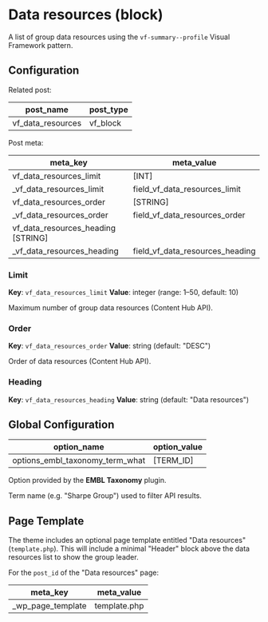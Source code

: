 # Data resources (block)

A list of group data resources using the `vf-summary--profile` Visual Framework pattern.

## Configuration

Related post:

| post_name | post_type |
| --------- | --------- |
| vf_data_resources | vf_block |

Post meta:

| meta_key | meta_value |
| -------- | ---------- |
| vf_data_resources_limit | [INT] |
| \_vf_data_resources_limit | field_vf_data_resources_limit |
| vf_data_resources_order | [STRING] |
| \_vf_data_resources_order | field_vf_data_resources_order |
| vf_data_resources_heading [STRING] |
| \_vf_data_resources_heading | field_vf_data_resources_heading |

### Limit

**Key**: `vf_data_resources_limit`
**Value**: integer (range: 1–50, default: 10)

Maximum number of group data resources (Content Hub API).

### Order

**Key**: `vf_data_resources_order`
**Value**: string (default: "DESC")

Order of data resources (Content Hub API).

### Heading
**Key**: `vf_data_resources_heading`
**Value**: string (default: "Data resources")


## Global Configuration

| option_name | option_value |
| ----------- | ------------ |
| options_embl_taxonomy_term_what | [TERM_ID] |

Option provided by the **EMBL Taxonomy** plugin.

Term name (e.g. "Sharpe Group") used to filter API results.

## Page Template

The theme includes an optional page template entitled "Data resources" (`template.php`). This will include a minimal "Header" block above the data resources list to show the group leader.

For the `post_id` of the "Data resources" page:

| meta_key | meta_value |
| -------- | ---------- |
| \_wp_page_template | template.php |
